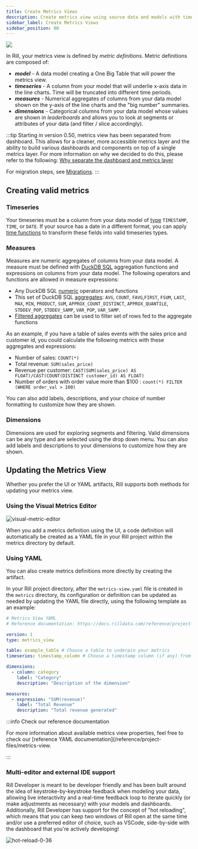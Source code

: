```yaml
---
title: Create Metrics Views
description: Create metrics view using source data and models with time, dimensions, and measures
sidebar_label: Create Metrics Views
sidebar_position: 00
---
```


<img src = '/img/build/metrics-view/visual-metrics-editor.gif' class='rounded-gif' />
<br />

In Rill, your metrics view is defined by _metric definitions_. Metric definitions are composed of:
* _**model**_ - A data model creating a One Big Table that will power the metrics view.
* _**timeseries**_ - A column from your model that will underlie x-axis data in the line charts. Time will be truncated into different time periods.
* _**measures**_ - Numerical aggregates of columns from your data model shown on the y-axis of the line charts and the "big number" summaries.
* _**dimensions**_ - Categorical columns from your data model whose values are shown in _leaderboards_ and allows you to look at segments or attributes of your data (and filter / slice accordingly).


:::tip
Starting in version 0.50, metrics view has been separated from dashboard. This allows for a cleaner, more accessible metrics layer and the ability to build various dashboards and components on top of a single metrics layer. For more information on why we decided to do this, please refer to the following: [Why separate the dashboard and metrics layer](/concepts/metrics-layer)

For migration steps, see [Migrations](/manage/migration#v049---v050).
:::

## Creating valid metrics

### Timeseries

Your timeseries must be a column from your data model of [type](https://duckdb.org/docs/sql/data_types/timestamp) `TIMESTAMP`, `TIME`, or `DATE`. If your source has a date in a different format, you can apply [time functions](https://duckdb.org/docs/sql/functions/timestamp) to transform these fields into valid timeseries types.

### Measures

Measures are numeric aggregates of columns from your data model. A measure must be defined with [DuckDB SQL](https://duckdb.org/docs/sql/introduction.html) aggregation functions and expressions on columns from your data model. The following operators and functions are allowed in measure expressions:

* Any DuckDB SQL [numeric](https://duckdb.org/docs/sql/functions/numeric) operators and functions
* This set of DuckDB SQL [aggregates](https://duckdb.org/docs/sql/aggregates): `AVG`, `COUNT`, `FAVG`,`FIRST`, `FSUM`, `LAST`, `MAX`, `MIN`, `PRODUCT`, `SUM`, `APPROX_COUNT_DISTINCT`, `APPROX_QUANTILE`, `STDDEV_POP`, `STDDEV_SAMP`, `VAR_POP`, `VAR_SAMP`.
* [Filtered aggregates](https://duckdb.org/docs/sql/query_syntax/filter.html) can be used to filter set of rows fed to the aggregate functions

As an example, if you have a table of sales events with the sales price and customer id, you could calculate the following metrics with these aggregates and expressions:
* Number of sales: `COUNT(*)`
* Total revenue: `SUM(sales_price)` 
* Revenue per customer: `CAST(SUM(sales_price) AS FLOAT)/CAST(COUNT(DISTINCT customer_id) AS FLOAT)`
* Number of orders with order value more than $100 : `count(*) FILTER (WHERE order_val > 100)`

You can also add labels, descriptions, and your choice of number formatting to customize how they are shown.


### Dimensions

Dimensions are used for exploring segments and filtering. Valid dimensions can be any type and are selected using the drop down menu. You can also add labels and descriptions to your dimensions to customize how they are shown.


## Updating the Metrics View

Whether you prefer the UI or YAML artifacts, Rill supports both methods for updating your metrics view.

### Using the Visual Metrics Editor

![visual-metric-editor](/img/build/metrics-view/visual-metrics-editor.png)

When you add a metrics definition using the UI, a code definition will automatically be created as a YAML file in your Rill project within the metrics directory by default. 

### Using YAML
You can also create metrics definitions more directly by creating the artifact.

In your Rill project directory, after the `metrics-view.yaml` file is created in the `metrics` directory, its configuration or definition can be updated as needed by updating the YAML file directly, using the following template as an example:

```yaml
# Metrics View YAML
# Reference documentation: https://docs.rilldata.com/reference/project-files/metrics_views

version: 1
type: metrics_view

table: example_table # Choose a table to underpin your metrics
timeseries: timestamp_column # Choose a timestamp column (if any) from your table

dimensions:
  - column: category
    label: "Category"
    description: "Description of the dimension"

measures:
  - expression: "SUM(revenue)"
    label: "Total Revenue"
    description: "Total revenue generated"

```
:::info Check our reference documentation

For more information about available metrics view properties, feel free to check our [reference YAML documentation](/reference/project-files/metrics-view.

:::


### Multi-editor and external IDE support

Rill Developer is meant to be developer friendly and has been built around the idea of keystroke-by-keystroke feedback when modeling your data, allowing live interactivity and a real-time feedback loop to iterate quickly (or make adjustments as necessary) with your models and dashboards. Additionally, Rill Developer has support for the concept of "hot reloading", which means that you can keep two windows of Rill open at the same time and/or use a preferred editor of choice, such as VSCode, side-by-side with the dashboard that you're actively developing!

![hot-reload-0-36](https://cdn.rilldata.com/docs/release-notes/36_hot_reload.gif)